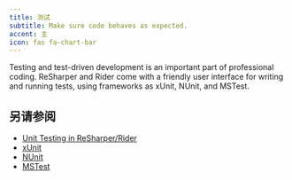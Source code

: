 ```yaml
---
title: 测试
subtitle: Make sure code behaves as expected.
accent: 主
icon: fas fa-chart-bar
---
```


Testing and test-driven development is an important part of professional coding. ReSharper and Rider come with a friendly user interface for writing and running tests, using frameworks as xUnit, NUnit, and MSTest.

## 另请参阅

- [Unit Testing in ReSharper/Rider](https://www.jetbrains.com/help/rider/Unit_Testing__Index.html)
- [xUnit](https://xunit.github.io/)
- [NUnit](https://nunit.org/)
- [MSTest](https://docs.microsoft.com/en-us/previous-versions/ms243147(v=vs.90)?redirectedfrom=MSDN)
